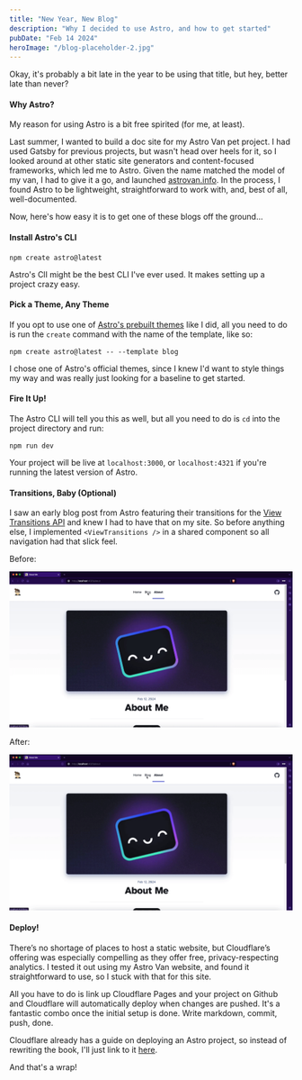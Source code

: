 ```yaml
---
title: "New Year, New Blog"
description: "Why I decided to use Astro, and how to get started"
pubDate: "Feb 14 2024"
heroImage: "/blog-placeholder-2.jpg"
---
```


Okay, it's probably a bit late in the year to be using that title, but hey, better late than never?

#### Why Astro?

My reason for using Astro is a bit free spirited (for me, at least).

Last summer, I wanted to build a doc site for my Astro Van pet project. I had used Gatsby for previous projects, but wasn't head over heels for it, so I looked around at other static site generators and content-focused frameworks, which led me to Astro. Given the name matched the model of my van, I had to give it a go, and launched [astrovan.info](https://astrovan.info/). In the process, I found Astro to be lightweight, straightforward to work with, and, best of all, well-documented.

Now, here's how easy it is to get one of these blogs off the ground...

#### Install Astro's CLI

```
npm create astro@latest
```

Astro's ClI might be the best CLI I've ever used. It makes setting up a project crazy easy.

#### Pick a Theme, Any Theme

If you opt to use one of [Astro's prebuilt themes](https://astro.build/themes/) like I did, all you need to do is run the `create` command with the name of the template, like so:

```
npm create astro@latest -- --template blog
```

I chose one of Astro's official themes, since I knew I'd want to style things my way and was really just looking for a baseline to get started.

#### Fire It Up!

The Astro CLI will tell you this as well, but all you need to do is `cd` into the project directory and run:

```
npm run dev
```

Your project will be live at `localhost:3000`, or `localhost:4321` if you're running the latest version of Astro.

#### Transitions, Baby (Optional)

I saw an early blog post from Astro featuring their transitions for the [View Transitions API](https://developer.mozilla.org/en-US/docs/Web/API/View_Transitions_API) and knew I had to have that on my site. So before anything else, I implemented `<ViewTransitions />` in a shared component so all navigation had that slick feel.

Before:

![Website without Astro Transitions](../../../public/website-transitions-before.gif)

After:

![Website with Astro Transitions (much better)](../../../public/website-transitions-after.gif)

#### Deploy!

There’s no shortage of places to host a static website, but Cloudflare’s offering was especially compelling as they offer free, privacy-respecting analytics. I tested it out using my Astro Van website, and found it straightforward to use, so I stuck with that for this site.

All you have to do is link up Cloudflare Pages and your project on Github and Cloudflare will automatically deploy when changes are pushed. It's a fantastic combo once the initial setup is done. Write markdown, commit, push, done.

Cloudflare already has a guide on deploying an Astro project, so instead of rewriting the book, I'll just link to it [here](https://developers.cloudflare.com/pages/framework-guides/deploy-an-astro-site/).

And that's a wrap!
